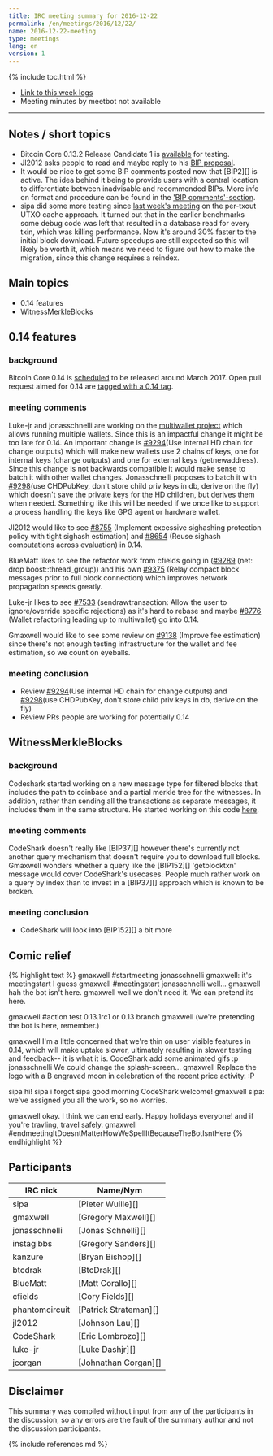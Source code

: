 ```yaml
---
title: IRC meeting summary for 2016-12-22
permalink: /en/meetings/2016/12/22/
name: 2016-12-22-meeting
type: meetings
lang: en
version: 1
---
```

{% include toc.html %}
 
- [Link to this week logs](https://botbot.me/freenode/bitcoin-core-dev/2016-12-22/?msg=78334610&page=2)
- Meeting minutes by meetbot not available
 
---

## Notes / short topics

- Bitcoin Core 0.13.2 Release Candidate 1 is [available](https://bitcoin.org/bin/bitcoin-core-0.13.2/test.rc1/) for testing.
- Jl2012 asks people to read and maybe reply to his [BIP proposal](https://github.com/jl2012/bips/blob/sighash/bip-sighash.mediawiki). 
- It would be nice to get some BIP comments posted now that [BIP2][] is active. The idea behind it being to provide users with a central location to differentiate between inadvisable and recommended BIPs. More info on format and procedure can be found in the ['BIP comments'-section](https://github.com/bitcoin/bips/blob/master/bip-0002.mediawiki#BIP_comments).
- sipa did some more testing since [last week's meeting](/en/meetings/2016/12/15/#notes--short-topics) on the per-txout UTXO cache approach. It turned out that in the earlier benchmarks some debug code was left that resulted in a database read for every txin, which was killing performance. Now it's around 30% faster to the initial block download. Future speedups are still expected so this will likely be worth it, which means we need to figure out how to make the migration, since this change requires a reindex.

## Main topics
 
- 0.14 features
- WitnessMerkleBlocks

## 0.14 features

### background

Bitcoin Core 0.14 is [scheduled](https://github.com/bitcoin/bitcoin/issues/8719) to be released around March 2017. Open pull request aimed for 0.14 are [tagged with a 0.14 tag](https://github.com/bitcoin/bitcoin/pulls?q=is%3Aopen+is%3Apr+milestone%3A0.14.0).

### meeting comments

Luke-jr and jonasschnelli are working on the [multiwallet project](https://github.com/bitcoin/bitcoin/projects/2) which allows running multiple wallets. Since this is an impactful change it might be too late for 0.14. An important change is [#9294][](Use internal HD chain for change outputs) which will make new wallets use 2 chains of keys, one for internal keys (change outputs) and one for external keys (getnewaddress). Since this change is not backwards compatible it would make sense to batch it with other wallet changes. Jonasschnelli proposes to batch it with [#9298][](use CHDPubKey, don't store child priv keys in db, derive on the fly) which doesn't save the private keys for the HD children, but derives them when needed. Something like this will be needed if we once like to support a process handling the keys like GPG agent or hardware wallet.

Jl2012 would like to see [#8755][] (Implement excessive sighashing protection policy with tight sighash estimation) and [#8654][] (Reuse sighash computations across evaluation) in 0.14.

BlueMatt likes to see the refactor work from cfields going in ([#9289][] (net: drop boost::thread_group)) and his own [#9375][] (Relay compact block messages prior to full block connection) which improves network propagation speeds greatly.

Luke-jr likes to see [#7533][] (sendrawtransaction: Allow the user to ignore/override specific rejections) as it's hard to rebase and maybe [#8776][] (Wallet refactoring leading up to multiwallet) go into 0.14.

Gmaxwell would like to see some review on [#9138][] (Improve fee estimation) since there's not enough testing infrastructure for the wallet and fee estimation, so we count on eyeballs.

### meeting conclusion

- Review [#9294][](Use internal HD chain for change outputs) and [#9298][](use CHDPubKey, don't store child priv keys in db, derive on the fly)
- Review PRs people are working for potentially 0.14 

## WitnessMerkleBlocks

### background

Codeshark started working on a new message type for filtered blocks that includes the path to coinbase and a partial merkle tree for the witnesses. In addition, rather than sending all the transactions as separate messages, it includes them in the same structure. He started working on this code [here](https://github.com/bitcoin/bitcoin/compare/master...CodeShark:WitnessMerkleBlock2).

### meeting comments

CodeShark doesn't really like [BIP37][] however there's currently not another query mechanism that doesn't require you to download full blocks. Gmaxwell wonders whether a query like the [BIP152][] 'getblocktxn' message would cover CodeShark's usecases. People much rather work on a query by index than to invest in a [BIP37][] approach which is known to be broken. 

### meeting conclusion

- CodeShark will look into [BIP152][] a bit more

## Comic relief

{% highlight text %}
gmaxwell          #startmeeting
jonasschnelli     gmaxwell: it's meetingstart I guess
gmaxwell          #meetingstart
jonasschnelli     well...
gmaxwell          hah the bot isn't here.
gmaxwell          well we don't need it. We can pretend its here.

gmaxwell          #action test 0.13.1rc1 or 0.13 branch
gmaxwell          (we're pretending the bot is here, remember.)

gmaxwell          I'm a little concerned that we're thin on user visible features in 0.14, which will make uptake slower, ultimately resulting in slower testing and feedback-- it is what it is.
CodeShark         add some animated gifs :p
jonasschnelli     We could change the splash-screen...
gmaxwell          Replace the logo with a B engraved moon in celebration of the recent price activity. :P

sipa              hi!
sipa              i forgot
sipa              good morning
CodeShark         welcome!
gmaxwell          sipa: we've assigned you all the work, so no worries.

gmaxwell          okay. I think we can end early. Happy holidays everyone! and if you're travling, travel safely.
gmaxwell          #endmeetingItDoesntMatterHowWeSpellItBecauseTheBotIsntHere
{% endhighlight %}

## Participants
 
| IRC nick        | Name/Nym                  |
|-----------------|---------------------------|
| sipa            | [Pieter Wuille][]         |
| gmaxwell        | [Gregory Maxwell][]       |
| jonasschnelli   | [Jonas Schnelli][]        |
| instagibbs      | [Gregory Sanders][]       |
| kanzure         | [Bryan Bishop][]          |
| btcdrak         | [BtcDrak][]               |
| BlueMatt        | [Matt Corallo][]          |
| cfields         | [Cory Fields][]           |
| phantomcircuit  | [Patrick Strateman][]     |
| jl2012          | [Johnson Lau][]           |
| CodeShark       | [Eric Lombrozo][]         |
| luke-jr         | [Luke Dashjr][]           |
| jcorgan         | [Johnathan Corgan][]      |

## Disclaimer
 
This summary was compiled without input from any of the participants in the discussion, so any errors are the fault of the summary author and not the discussion participants.

[#9294]: https://github.com/bitcoin/bitcoin/pull/9294
[#9298]: https://github.com/bitcoin/bitcoin/pull/9298
[#8755]: https://github.com/bitcoin/bitcoin/pull/8755
[#8654]: https://github.com/bitcoin/bitcoin/pull/8654
[#9289]: https://github.com/bitcoin/bitcoin/pull/9289
[#9375]: https://github.com/bitcoin/bitcoin/pull/9375
[#7533]: https://github.com/bitcoin/bitcoin/pull/7533
[#9138]: https://github.com/bitcoin/bitcoin/pull/9138
[#8776]: https://github.com/bitcoin/bitcoin/pull/8776

{% include references.md %}
